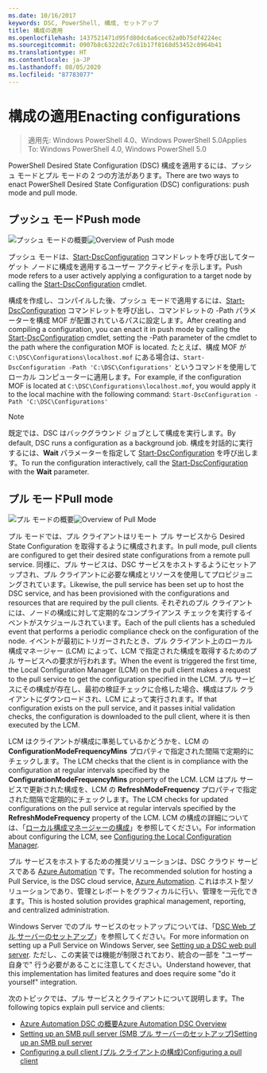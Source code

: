 ```yaml
---
ms.date: 10/16/2017
keywords: DSC, PowerShell, 構成, セットアップ
title: 構成の適用
ms.openlocfilehash: 1437521471d95fd80dc6a6cec62a0b75df4224ec
ms.sourcegitcommit: 0907b8c6322d2c7c61b17f8168d53452c8964b41
ms.translationtype: HT
ms.contentlocale: ja-JP
ms.lasthandoff: 08/05/2020
ms.locfileid: "87783077"
---
```

# <a name="enacting-configurations"></a><span data-ttu-id="9071a-103">構成の適用</span><span class="sxs-lookup"><span data-stu-id="9071a-103">Enacting configurations</span></span>

> <span data-ttu-id="9071a-104">適用先: Windows PowerShell 4.0、Windows PowerShell 5.0</span><span class="sxs-lookup"><span data-stu-id="9071a-104">Applies To: Windows PowerShell 4.0, Windows PowerShell 5.0</span></span>

<span data-ttu-id="9071a-105">PowerShell Desired State Configuration (DSC) 構成を適用するには、プッシュ モードとプル モードの 2 つの方法があります。</span><span class="sxs-lookup"><span data-stu-id="9071a-105">There are two ways to enact PowerShell Desired State Configuration (DSC) configurations: push mode and pull mode.</span></span>

## <a name="push-mode"></a><span data-ttu-id="9071a-106">プッシュ モード</span><span class="sxs-lookup"><span data-stu-id="9071a-106">Push mode</span></span>

<span data-ttu-id="9071a-107">![プッシュ モードの概要](media/enactingConfigurations/pushModel.png "プッシュ モードのしくみ")</span><span class="sxs-lookup"><span data-stu-id="9071a-107">![Overview of Push mode](media/enactingConfigurations/pushModel.png "How push mode works")</span></span>

<span data-ttu-id="9071a-108">プッシュ モードは、[Start-DscConfiguration](/powershell/module/psdesiredstateconfiguration/start-dscconfiguration) コマンドレットを呼び出してターゲット ノードに構成を適用するユーザー アクティビティを示します。</span><span class="sxs-lookup"><span data-stu-id="9071a-108">Push mode refers to a user actively applying a configuration to a target node by calling the [Start-DscConfiguration](/powershell/module/psdesiredstateconfiguration/start-dscconfiguration) cmdlet.</span></span>

<span data-ttu-id="9071a-109">構成を作成し、コンパイルした後、プッシュ モードで適用するには、[Start-DscConfiguration](/powershell/module/psdesiredstateconfiguration/start-dscconfiguration) コマンドレットを呼び出し、コマンドレットの -Path パラメーターを構成 MOF が配置されているパスに設定します。</span><span class="sxs-lookup"><span data-stu-id="9071a-109">After creating and compiling a configuration, you can enact it in push mode by calling the [Start-DscConfiguration](/powershell/module/psdesiredstateconfiguration/start-dscconfiguration) cmdlet, setting the -Path parameter of the cmdlet to the path where the configuration MOF is located.</span></span> <span data-ttu-id="9071a-110">たとえば、構成 MOF が `C:\DSC\Configurations\localhost.mof` にある場合は、`Start-DscConfiguration -Path 'C:\DSC\Configurations'` というコマンドを使用してローカル コンピューターに適用します。</span><span class="sxs-lookup"><span data-stu-id="9071a-110">For example, if the configuration MOF is located at `C:\DSC\Configurations\localhost.mof`, you would apply it to the local machine with the following command: `Start-DscConfiguration -Path 'C:\DSC\Configurations'`</span></span>

> [!NOTE]
> <span data-ttu-id="9071a-111">既定では、DSC はバックグラウンド ジョブとして構成を実行します。</span><span class="sxs-lookup"><span data-stu-id="9071a-111">By default, DSC runs a configuration as a background job.</span></span> <span data-ttu-id="9071a-112">構成を対話的に実行するには、**Wait** パラメーターを指定して [Start-DscConfiguration](/powershell/module/psdesiredstateconfiguration/start-dscconfiguration) を呼び出します。</span><span class="sxs-lookup"><span data-stu-id="9071a-112">To run the configuration interactively, call the [Start-DscConfiguration](/powershell/module/psdesiredstateconfiguration/start-dscconfiguration) with the **Wait** parameter.</span></span>

## <a name="pull-mode"></a><span data-ttu-id="9071a-113">プル モード</span><span class="sxs-lookup"><span data-stu-id="9071a-113">Pull mode</span></span>

<span data-ttu-id="9071a-114">![プル モードの概要](media/enactingConfigurations/pullModel.png "プル モードのしくみ")</span><span class="sxs-lookup"><span data-stu-id="9071a-114">![Overview of Pull Mode](media/enactingConfigurations/pullModel.png "How pull mode works")</span></span>

<span data-ttu-id="9071a-115">プル モードでは、プル クライアントはリモート プル サービスから Desired State Configuration を取得するように構成されます。</span><span class="sxs-lookup"><span data-stu-id="9071a-115">In pull mode, pull clients are configured to get their desired state configurations from a remote pull service.</span></span> <span data-ttu-id="9071a-116">同様に、プル サービスは、DSC サービスをホストするようにセットアップされ、プル クライアントに必要な構成とリソースを使用してプロビジョニングされています。</span><span class="sxs-lookup"><span data-stu-id="9071a-116">Likewise, the pull service has been set up to host the DSC service, and has been provisioned with the configurations and resources that are required by the pull clients.</span></span> <span data-ttu-id="9071a-117">それぞれのプル クライアントには、ノードの構成に対して定期的なコンプライアンス チェックを実行するイベントがスケジュールされています。</span><span class="sxs-lookup"><span data-stu-id="9071a-117">Each of the pull clients has a scheduled event that performs a periodic compliance check on the configuration of the node.</span></span> <span data-ttu-id="9071a-118">イベントが最初にトリガーされたとき、プル クライアント上のローカル構成マネージャー (LCM) によって、LCM で指定された構成を取得するためのプル サービスへの要求が行われます。</span><span class="sxs-lookup"><span data-stu-id="9071a-118">When the event is triggered the first time, the Local Configuration Manager (LCM) on the pull client makes a request to the pull service to get the configuration specified in the LCM.</span></span> <span data-ttu-id="9071a-119">プル サービスにその構成が存在し、最初の検証チェックに合格した場合、構成はプル クライアントにダウンロードされ、LCM によって実行されます。</span><span class="sxs-lookup"><span data-stu-id="9071a-119">If that configuration exists on the pull service, and it passes initial validation checks, the configuration is downloaded to the pull client, where it is then executed by the LCM.</span></span>

<span data-ttu-id="9071a-120">LCM はクライアントが構成に準拠しているかどうかを、LCM の **ConfigurationModeFrequencyMins** プロパティで指定された間隔で定期的にチェックします。</span><span class="sxs-lookup"><span data-stu-id="9071a-120">The LCM checks that the client is in compliance with the configuration at regular intervals specified by the **ConfigurationModeFrequencyMins** property of the LCM.</span></span> <span data-ttu-id="9071a-121">LCM はプル サービスで更新された構成を、LCM の **RefreshModeFrequency** プロパティで指定された間隔で定期的にチェックします。</span><span class="sxs-lookup"><span data-stu-id="9071a-121">The LCM checks for updated configurations on the pull service at regular intervals specified by the **RefreshModeFrequency** property of the LCM.</span></span> <span data-ttu-id="9071a-122">LCM の構成の詳細については、「[ローカル構成マネージャーの構成](../managing-nodes/metaConfig.md)」を参照してください。</span><span class="sxs-lookup"><span data-stu-id="9071a-122">For information about configuring the LCM, see [Configuring the Local Configuration Manager](../managing-nodes/metaConfig.md).</span></span>

<span data-ttu-id="9071a-123">プル サービスをホストするための推奨ソリューションは、DSC クラウド サービスである [Azure Automation](https://azure.microsoft.com/services/automation/) です。</span><span class="sxs-lookup"><span data-stu-id="9071a-123">The recommended solution for hosting a Pull Service, is the DSC cloud service, [Azure Automation](https://azure.microsoft.com/services/automation/).</span></span> <span data-ttu-id="9071a-124">これはホスト型ソリューションであり、管理とレポートをグラフィカルに行い、管理を一元化できます。</span><span class="sxs-lookup"><span data-stu-id="9071a-124">This is hosted solution provides graphical management, reporting, and centralized administration.</span></span>

<span data-ttu-id="9071a-125">Windows Server でのプル サービスのセットアップについては、「[DSC Web プル サーバーのセットアップ](pullServer.md)」を参照してください。</span><span class="sxs-lookup"><span data-stu-id="9071a-125">For more information on setting up a Pull Service on Windows Server, see [Setting up a DSC web pull server](pullServer.md).</span></span> <span data-ttu-id="9071a-126">ただし、この実装では機能が制限されており、統合の一部を "ユーザー自身で" 行う必要があることに注意してください。</span><span class="sxs-lookup"><span data-stu-id="9071a-126">Understand however, that this implementation has limited features and does require some "do it yourself" integration.</span></span>

<span data-ttu-id="9071a-127">次のトピックでは、プル サービスとクライアントについて説明します。</span><span class="sxs-lookup"><span data-stu-id="9071a-127">The following topics explain pull service and clients:</span></span>

- [<span data-ttu-id="9071a-128">Azure Automation DSC の概要</span><span class="sxs-lookup"><span data-stu-id="9071a-128">Azure Automation DSC Overview</span></span>](/azure/automation/automation-dsc-overview)
- [<span data-ttu-id="9071a-129">Setting up an SMB pull server (SMB プル サーバーのセットアップ)</span><span class="sxs-lookup"><span data-stu-id="9071a-129">Setting up an SMB pull server</span></span>](pullServerSMB.md)
- [<span data-ttu-id="9071a-130">Configuring a pull client (プル クライアントの構成)</span><span class="sxs-lookup"><span data-stu-id="9071a-130">Configuring a pull client</span></span>](pullClientConfigID.md)
